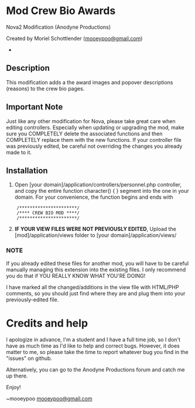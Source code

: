 Mod Crew Bio Awards
====================
Nova2 Modification (Anodyne Productions)

Created by Moriel Schottlender (mooeypoo@gmail.com)

-

## Description
This modification adds a the award images and popover descriptions (reasons) to the crew bio pages.

## Important Note
Just like any other modification for Nova, please take great care when editing controllers. Especially when updating or upgrading the mod, make sure you COMPLETELY delete the associated functions and then COMPLETELY replace them with the new functions.
If your controller file was previously edited, be careful not overriding the changes you already made to it.

## Installation

1. Open [your domain]/application/controllers/personnel.php controller, and copy the entire function character() { } segment into the one in your domain. For your convenience, the function begins and ends with

```
	/**********************/
	/**** CREW BIO MOD ****/
	/**********************/
```

2. **IF YOUR VIEW FILES WERE NOT PREVIOUSLY EDITED**, Upload the [mod]/application/views folder to [your domain]/application/views/

### NOTE
If you already edited these files for another mod, you will have to be careful manually managing this extension into the existing files. I only recommend you do that if YOU REALLY KNOW WHAT YOU'RE DOING! 

I have marked all the changed/additions in the view file with HTML/PHP comments, so you should just find where they are and plug them into your previously-edited file.

Credits and help
================
I apologize in advance, I'm a student and I have a full time job, so I don't have as much time as I'd like to help and correct bugs. However, it does matter to me, so please take the time to report whatever bug you find in the "issues" on github.

Alternatively, you can go to the Anodyne Productions forum and catch me up there.

Enjoy!

~mooeypoo
mooeypoo@gmail.com